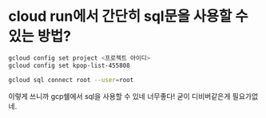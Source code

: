 # cloud run에서 간단히 sql문을 사용할 수 있는 방법?

```bash
gcloud config set project <프로젝트 아이디>
gcloud config set kpop-list-455808
```

```bash
gcloud sql connect root --user=root
```

이렇게 쓰니까 gcp쉘에서 sql을 사용할 수 있네 너무좋다! 굳이 디비버같은게 필요가없네.